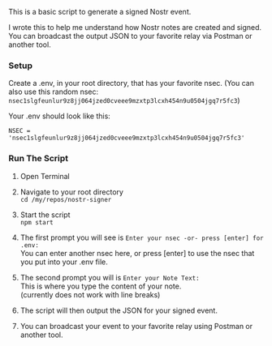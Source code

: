 This is a basic script to generate a signed Nostr event.

I wrote this to help me understand how Nostr notes are created and signed. You can broadcast the output JSON to your favorite relay via Postman or another tool.

### Setup
Create a .env, in your root directory, that has your favorite nsec. (You can also use this random nsec: `nsec1slgfeunlur9z8jj064jzed0cveee9mzxtp3lcxh454n9u0504jgq7r5fc3`)

Your .env should look like this:
```
NSEC = 'nsec1slgfeunlur9z8jj064jzed0cveee9mzxtp3lcxh454n9u0504jgq7r5fc3'
```

### Run The Script
1. Open Terminal

1. Navigate to your root directory  
`cd /my/repos/nostr-signer`

1. Start the script  
`npm start`

1. The first prompt you will see is `Enter your nsec -or- press [enter] for .env: `  
You can enter another nsec here, or press [enter] to use the nsec that you put into your .env file.

1. The second prompt you will is `Enter your Note Text: `  
This is where you type the content of your note.  
(currently does not work with line breaks)

1. The script will then output the JSON for your signed event.

1. You can broadcast your event to your favorite relay using Postman or another tool.
